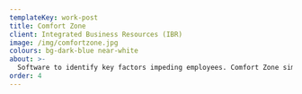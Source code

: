 ```yaml
---
templateKey: work-post
title: Comfort Zone
client: Integrated Business Resources (IBR)
image: /img/comfortzone.jpg
colours: bg-dark-blue near-white
about: >-
  Software to identify key factors impeding employees. Comfort Zone simplifies workflow management by automating the collection and organization of data. The metrics help administrators identify risk, plan the most efficient deployment of resources, and measure results.
order: 4
---
```


